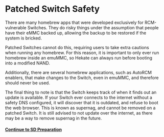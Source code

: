 # Patched Switch Safety

There are many homebrew apps that were developed exclusively for RCM-vulnerable Switches. They do risky things under the assumption that people have their eMMC backed up, allowing the backup to be restored if the system is bricked.

Patched Switches cannot do this, requiring users to take extra cautions when running any homebrew. For this reason, it is important to only ever run homebrew inside an emuMMC, so Hekate can always run before booting into a modified NAND.

Additionally, there are several homebrew applications, such as AutoRCM enablers, that make changes to the Switch, even in emuMMC, and therefore should never be used.

The final thing to note is that the Switch keeps track of when it finds out an update is available. If your Switch ever connects to the internet without a safety DNS configured, it will discover that it is outdated, and refuse to boot the web browser. This is known as supernag, and cannot be removed on a patched Switch. It is still advised to not update over the internet, as there may be a way to remove supernag in the future.

#### [Continue to SD Preparation <i class="fa fa-arrow-circle-right fa-lg"></i>](sd_preparation.md)
